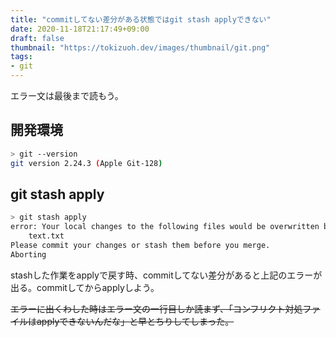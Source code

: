 ```yaml
---
title: "commitしてない差分がある状態ではgit stash applyできない"
date: 2020-11-18T21:17:49+09:00
draft: false
thumbnail: "https://tokizuoh.dev/images/thumbnail/git.png"
tags:
- git
---
```

  
エラー文は最後まで読もう。  
  
<!--more-->  
  
## 開発環境  
  
```bash
> git --version
git version 2.24.3 (Apple Git-128)
```
  
## git stash apply
  
```bash
> git stash apply
error: Your local changes to the following files would be overwritten by merge:
	text.txt
Please commit your changes or stash them before you merge.
Aborting
```
stashした作業をapplyで戻す時、commitしてない差分があると上記のエラーが出る。commitしてからapplyしよう。  
  
~~エラーに出くわした時はエラー文の一行目しか読まず、「コンフリクト対処ファイルはapplyできないんだな」と早とちりしてしまった。~~  
  